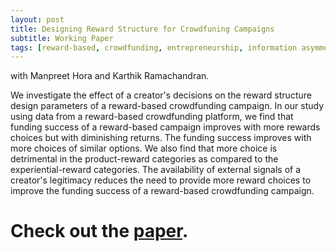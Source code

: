 ```yaml
---
layout: post
title: Designing Reward Structure for Crowdfuning Campaigns
subtitle: Working Paper  
tags: [reward-based, crowdfunding, entrepreneurship, information asymmetry]
---
```


with Manpreet Hora and Karthik Ramachandran.

We investigate the effect of a creator's decisions on the reward structure design parameters of a reward-based crowdfunding campaign. In our study using data from a reward-based crowdfunding platform, we find that funding success of a reward-based campaign improves with more rewards choices but with diminishing returns. The funding success improves with more choices of similar options. We also find that more choice is detrimental in the product-reward categories as compared to the experiential-reward categories. The availability of external signals of a creator's legitimacy reduces the need to provide more reward choices to improve the funding success of a reward-based crowdfunding campaign. 

# Check out the [paper](https://papers.ssrn.com/sol3/papers.cfm?abstract_id=2962348\\1).
